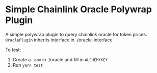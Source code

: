 # Simple Chainlink Oracle Polywrap Plugin

A simple polywrap plugin to query chainlink oracle for token prices. `OraclePlugin` inherits interface in ./oracle-interface

To test:

1. Create a `.env` in ./oracle and fill in `ALCHEMYKEY`
2. Run `yarn test`
